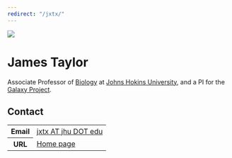 ```yaml
---
redirect: "/jxtx/"
---
```





<div class='right'><a href='http://www.bio.jhu.edu/Faculty/Taylor/Default.html'><img src="/images/people/james.jpg" /></a></div>

# James Taylor

Associate Professor of  [Biology](http://www.bio.jhu.edu/) at [Johns Hokins University](http://www.jhu.edu/), and a PI for the [Galaxy Project](http://galaxyproject.org).

## Contact

<table>
  <tr>
    <th> Email </th>
    <td> <a href="mailto:jxtx AT jhu DOT edu">jxtx AT jhu DOT edu</a> </td>
  </tr>
  <tr>
    <th> URL </th>
    <td> <a href="https://www.taylorlab.org/">Home page</a> </td>
  </tr>
</table>
